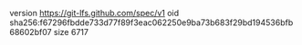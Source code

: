 version https://git-lfs.github.com/spec/v1
oid sha256:f67296fbdde733d77f89f3eac062250e9ba73b683f29bd194536bfb68602bf07
size 6717
